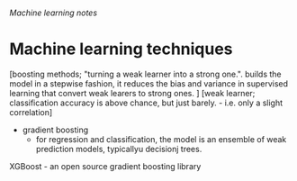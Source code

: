 ###### Machine learning notes

# Machine learning techniques
[boosting methods; "turning a weak learner into a strong one.". builds the model in a stepwise fashion, it reduces the bias and variance in supervised learning that convert weak learers to strong ones. ]
[weak learner; classification accuracy is above chance, but just barely. - i.e. only a slight correlation]
- gradient boosting
    + for regression and classification, the model is an ensemble of weak prediction models, typicallyu decisionj trees. 

XGBoost - an open source gradient boosting library